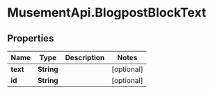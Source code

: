 # MusementApi.BlogpostBlockText

## Properties
Name | Type | Description | Notes
------------ | ------------- | ------------- | -------------
**text** | **String** |  | [optional] 
**id** | **String** |  | [optional] 


